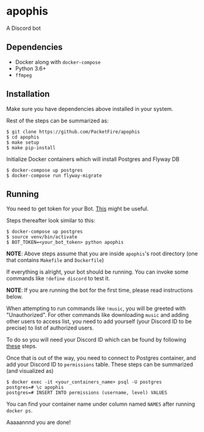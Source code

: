 # apophis
A Discord bot

## Dependencies
* Docker along with `docker-compose`
* Python 3.6+
* `ffmpeg`

## Installation
Make sure you have dependencies above installed in your system.

Rest of the steps can be summarized as:
```shell
$ git clone https://github.com/PacketFire/apophis
$ cd apophis
$ make setup
$ make pip-install
```

Initialize Docker containers which will install Postgres and Flyway DB
```shell
$ docker-compose up postgres
$ docker-compose run flyway-migrate
```

## Running
You need to get token for your Bot. [This](https://discordpy.readthedocs.io/en/rewrite/discord.html) might be useful.

Steps thereafter look similar to this:
```shell
$ docker-compose up postgres
$ source venv/bin/activate
$ BOT_TOKEN=<your_bot_token> python apophis
```
**NOTE**: Above steps assume that you are inside `apophis`'s root directory (one that contains `Makefile` and `Dockerfile`)

If everything is alright, your bot should be running. You can invoke some commands like `!define discord` to test it.

**NOTE**: If you are running the bot for the first time, please read instructions below.

When attempting to run commands like `!music`, you will be greeted with "Unauthorized".
For other commands like downloading `music` and adding other users to access list, you need to add yourself (your Discord ID to be precise) to list of authorized users.

To do so you will need your Discord ID which can be found by following [these](https://support.discordapp.com/hc/en-us/articles/206346498-Where-can-I-find-my-User-Server-Message-ID-) steps.

Once that is out of the way, you need to connect to Postgres container, and add your Discord ID to `permissions` table. These steps can be summarized (and visualized as)
```shell
$ docker exec -it <your_containers_name> psql -U postgres
postgres=# \c apophis
postgres=# INSERT INTO permissions (username, level) VALUES
```

You can find your container name under column named `NAMES` after running `docker ps`.

Aaaaannnd you are done!
